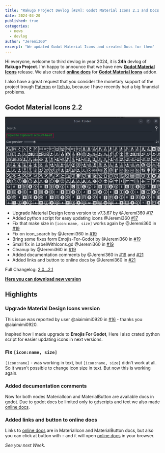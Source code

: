 ```yaml
---
title: "Rakugo Project Devlog [#24]: Godot Material Icons 2.1 and Docs!"
date: 2024-03-20
published: true
categories:
  - news
  - devlog
author: "Jeremi360"
excerpt: "We updated Godot Material Icons and created Docs for them"
---
```


Hi everyone, welcome to third devlog in year 2024,
it is **24h** devlog of **Rakugo Project**.
I'm happy to announce that we have new [**Godot Material Icons**] release.
We also crated **[online docs]** for [**Godot Material Icons**] addon.

I also have a great request that you consider the monetary support of the project trough
[Pateron] or [Itch.io], because I have recently had a big financial problems.

## Godot Material Icons 2.2

![](/assets/addons/material-icons.png)

- Upgrade Material Design Icons version to v7.3.67 by @Jeremi360 [#17]
- Added python script for easy updating icons @Jeremi360 [#17]
- Fix that make size in `[icon:name, size]` works again by @Jeremi360 in [#19]
- Fix on icon_search by @Jeremi360 in [#19]
- Bring some fixes form Emojis-For-Godot by @Jeremi360 in [#19]
- Small fix in LabelWithIcons.gd @Jeremi360 in [#19]
- Cleanup by @Jeremi360 in [#19]
- Added documentation comments by @Jeremi360 in [#19] and [#21]
- Added links and button to online docs by @Jeremi360 in [#21]

Full Changelog: [2.0...2.1]

**[Here you can download new version]**

## Highlights

### Upgrade Material Design Icons version

This issue was reported by user @aiaimimi0920 in [#16] - thanks you @aiaimimi0920.

Inspired how I made upgrade to **Emojis For Godot**,
Here I also crated python script for easier updating icons in next versions.

### Fix `[icon:name, size]`

`[icon:name]` - was working in text, but `[icon:name, size]` didn't work at all.
So it wasn't possible to change icon size in text. But now this is working again.

### Added documentation comments

Now for both nodes MaterialIcon and MaterialButton are available docs in godot.
Due to godot docs be limited only to gdscripts and text we also made [online docs].

### Added links and button to online docs

Links to [online docs] are in MaterialIcon and MaterialButton docs,
but also you can click at button with `❔` and it will open [online docs] in your browser.

_See you next Week._

[Pateron]:https://www.patreon.com/rakguoteam
[Itch.io]:https://jeremi360x.itch.io/rakugo
[#16]:https://github.com/rakugoteam/Godot-Material-Icons/issues/16
[#17]:https://github.com/rakugoteam/Godot-Material-Icons/issues/17
[#19]:https://github.com/rakugoteam/Godot-Material-Icons/issues/19
[#21]:https://github.com/rakugoteam/Godot-Material-Icons/issues/21
[2.0...2.1]:https://github.com/rakugoteam/Godot-Material-Icons/compare/2.0...2.1
[Here you can download new version]:https://github.com/rakugoteam/Godot-Material-Icons/releases/latest
[**Godot Material Icons**]:/addons/material-icons
[online docs]: rakugoteam.github.io/material-icons-docs/